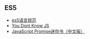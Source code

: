 ## ES5
- [es5语言规范](http://yanhaijing.com/es5/#null)
- [You Dont Know JS](https://github.com/getify/You-Dont-Know-JS/tree/1ed-zh-CN)
- [JavaScript Promise迷你书（中文版）](http://liubin.org/promises-book/)
